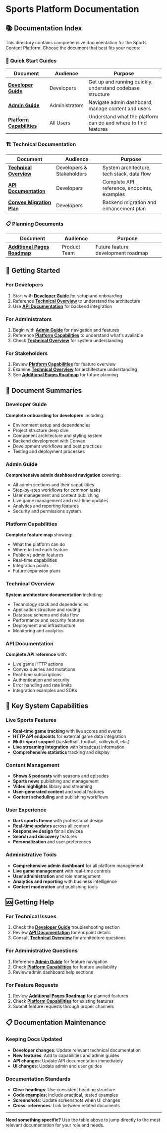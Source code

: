 # Sports Platform Documentation

## 📚 Documentation Index

This directory contains comprehensive documentation for the Sports Content Platform. Choose the document that best fits your needs:

### 🎯 Quick Start Guides

| Document | Audience | Purpose |
|----------|----------|---------|
| **[Developer Guide](./DEVELOPER_GUIDE.md)** | Developers | Get up and running quickly, understand codebase structure |
| **[Admin Guide](./ADMIN_GUIDE.md)** | Administrators | Navigate admin dashboard, manage content and users |
| **[Platform Capabilities](./PLATFORM_CAPABILITIES.md)** | All Users | Understand what the platform can do and where to find features |

### 🏗️ Technical Documentation  

| Document | Audience | Purpose |
|----------|----------|---------|
| **[Technical Overview](./TECHNICAL_OVERVIEW.md)** | Developers & Stakeholders | System architecture, tech stack, data flow |
| **[API Documentation](./API_DOCUMENTATION.md)** | Developers | Complete API reference, endpoints, examples |
| **[Convex Migration Plan](../CONVEX_MIGRATION_PLAN.md)** | Developers | Backend migration and enhancement plan |

### 📋 Planning Documents

| Document | Audience | Purpose |
|----------|----------|---------|
| **[Additional Pages Roadmap](./additional-pages-roadmap.md)** | Product Team | Future feature development roadmap |

## 🚀 Getting Started

### For Developers
1. Start with **[Developer Guide](./DEVELOPER_GUIDE.md)** for setup and onboarding
2. Reference **[Technical Overview](./TECHNICAL_OVERVIEW.md)** to understand the architecture
3. Use **[API Documentation](./API_DOCUMENTATION.md)** for backend integration

### For Administrators  
1. Begin with **[Admin Guide](./ADMIN_GUIDE.md)** for navigation and features
2. Reference **[Platform Capabilities](./PLATFORM_CAPABILITIES.md)** to understand what's available
3. Check **[Technical Overview](./TECHNICAL_OVERVIEW.md)** for system understanding

### For Stakeholders
1. Review **[Platform Capabilities](./PLATFORM_CAPABILITIES.md)** for feature overview
2. Examine **[Technical Overview](./TECHNICAL_OVERVIEW.md)** for architecture understanding
3. See **[Additional Pages Roadmap](./additional-pages-roadmap.md)** for future planning

## 📖 Document Summaries

### Developer Guide
**Complete onboarding for developers** including:
- Environment setup and dependencies
- Project structure deep dive  
- Component architecture and styling system
- Backend development with Convex
- Development workflows and best practices
- Testing and deployment processes

### Admin Guide  
**Comprehensive admin dashboard navigation** covering:
- All admin sections and their capabilities
- Step-by-step workflows for common tasks
- User management and content publishing
- Live game management and real-time updates
- Analytics and reporting features
- Security and permissions system

### Platform Capabilities
**Complete feature map** showing:
- What the platform can do
- Where to find each feature
- Public vs admin features
- Real-time capabilities
- Integration points
- Future expansion plans

### Technical Overview
**System architecture documentation** including:
- Technology stack and dependencies
- Application structure and routing
- Database schema and data flow
- Performance and security features
- Deployment and infrastructure
- Monitoring and analytics

### API Documentation
**Complete API reference** with:
- Live game HTTP actions
- Convex queries and mutations  
- Real-time subscriptions
- Authentication and security
- Error handling and rate limits
- Integration examples and SDKs

## 🔧 Key System Capabilities

### Live Sports Features
- **Real-time game tracking** with live scores and events
- **HTTP API endpoints** for external game data integration
- **Multi-sport support** (basketball, football, volleyball, etc.)
- **Live streaming integration** with broadcast information
- **Comprehensive statistics** tracking and display

### Content Management
- **Shows & podcasts** with seasons and episodes
- **Sports news** publishing and management  
- **Video highlights** library and streaming
- **User-generated content** and social features
- **Content scheduling** and publishing workflows

### User Experience
- **Dark sports theme** with professional design
- **Real-time updates** across all content
- **Responsive design** for all devices
- **Search and discovery** features
- **Personalization** and user preferences

### Administrative Tools
- **Comprehensive admin dashboard** for all platform management
- **Live game management** with real-time controls
- **User administration** and role management
- **Analytics and reporting** with business intelligence
- **Content moderation** and publishing tools

## 🆘 Getting Help

### For Technical Issues
1. Check the **[Developer Guide](./DEVELOPER_GUIDE.md)** troubleshooting section
2. Review **[API Documentation](./API_DOCUMENTATION.md)** for endpoint details
3. Consult **[Technical Overview](./TECHNICAL_OVERVIEW.md)** for architecture questions

### For Administrative Questions
1. Reference **[Admin Guide](./ADMIN_GUIDE.md)** for feature navigation
2. Check **[Platform Capabilities](./PLATFORM_CAPABILITIES.md)** for feature availability
3. Review admin dashboard help sections

### For Feature Requests
1. Review **[Additional Pages Roadmap](./additional-pages-roadmap.md)** for planned features
2. Check **[Platform Capabilities](./PLATFORM_CAPABILITIES.md)** for existing features
3. Submit feature requests through proper channels

## 📋 Documentation Maintenance

### Keeping Docs Updated
- **Developer changes**: Update relevant technical documentation
- **New features**: Add to capabilities and admin guides
- **API changes**: Update API documentation immediately
- **UI changes**: Update admin and user guides

### Documentation Standards
- **Clear headings**: Use consistent heading structure
- **Code examples**: Include practical, tested examples
- **Screenshots**: Update screenshots when UI changes
- **Cross-references**: Link between related documents

---

**Need something specific?** Use the table above to jump directly to the most relevant documentation for your role and needs.